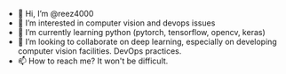 - 👋 Hi, I’m @reez4000
- 👀 I’m interested in computer vision and devops issues
- 🌱 I’m currently learning python (pytorch, tensorflow, opencv, keras)
- 💞️ I’m looking to collaborate on deep learning, especially on developing computer vision facilities. DevOps practices. 
- 📫 How to reach me? It won't be difficult.

<!---
reez4000/reez4000 is a ✨ special ✨ repository because its `README.md` (this file) appears on your GitHub profile.
You can click the Preview link to take a look at your changes.
--->
